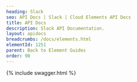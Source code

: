 ```yaml
---
heading: Slack
seo: API Docs | Slack | Cloud Elements API Docs
title: API Docs
description: Slack API Documentation.
layout: apidocs
breadcrumbs: /docs/elements.html
elementId: 1251
parent: Back to Element Guides
order: 90
---
```


{% include swagger.html %}
